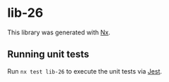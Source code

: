 # lib-26

This library was generated with [Nx](https://nx.dev).

## Running unit tests

Run `nx test lib-26` to execute the unit tests via [Jest](https://jestjs.io).
